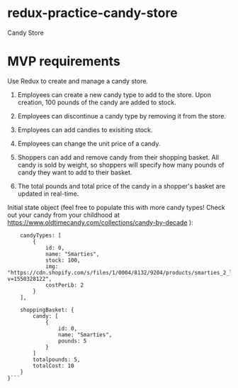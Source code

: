 # redux-practice-candy-store
Candy Store

# MVP requirements

Use Redux to create and manage a candy store.

1. Employees can create a new candy type to add to the store. Upon creation, 100 pounds of the candy are added to stock.
2. Employees can discontinue a candy type by removing it from the store.
3. Employees can add candies to exisiting stock.
4. Employees can change the unit price of a candy.

5. Shoppers can add and remove candy from their shopping basket. All candy is sold by weight, so shoppers will specify how many pounds of candy they want to add to their basket.
6. The total pounds and total price of the candy in a shopper's basket are updated in real-time.

Initial state object (feel free to populate this with more candy types! Check out your candy from your childhood at https://www.oldtimecandy.com/collections/candy-by-decade ):

```const candyStore = {
    candyTypes: [
        {
            id: 0,
            name: "Smarties",
            stock: 100,
            img: "https://cdn.shopify.com/s/files/1/0004/8132/9204/products/smarties_2_large.jpg?v=1550328122",
            costPerLb: 2
        }
    ],

    shoppingBasket: {
        candy: [
            {
                id: 0,
                name: "Smarties",
                pounds: 5
            }
        ]
        totalpounds: 5,
        totalCost: 10
    }
}```
